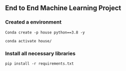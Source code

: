 ## End to End Machine Learning Project

### Created a environment

```
Conda create -p house python==3.8 -y

conda activate house/
```

### Install all necessary libraries

```
pip install -r requirements.txt
```
